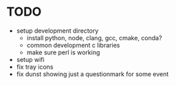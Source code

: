 # TODO
- setup development directory
  - install python, node, clang, gcc, cmake, conda?
  - common development c libraries
  - make sure perl is working
- setup wifi
- fix tray icons
- fix dunst showing just a questionmark for some event
